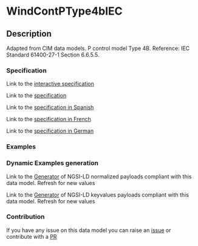 # WindContPType4bIEC

## Description 

Adapted from CIM data models. P control model Type 4B.  Reference: IEC Standard 61400-27-1 Section 6.6.5.5.
### Specification

Link to the [interactive specification](https://swagger.lab.fiware.org/?url=https://smart-data-models.github.io/dataModel.EnergyCIM/WindContPType4bIEC/swagger.yaml)

Link to the [specification](https://smart-data-models.github.io/dataModel.EnergyCIM/WindContPType4bIEC/doc/spec.md)

Link to the [specification in Spanish](https://smart-data-models.github.io/dataModel.EnergyCIM/WindContPType4bIEC/doc/spec_ES.md)

Link to the [specification in French](https://smart-data-models.github.io/dataModel.EnergyCIM/WindContPType4bIEC/doc/spec_FR.md)

Link to the [specification in German](https://smart-data-models.github.io/dataModel.EnergyCIM/WindContPType4bIEC/doc/spec_DE.md)
### Examples
### Dynamic Examples generation

Link to the [Generator](https://smartdatamodels.org/extra/ngsi-ld_generator_v0.92.php?schemaUrl=https://raw.githubusercontent.com/smart-data-models/dataModel.EnergyCIM/master/WindContPType4bIEC/schema.json&email=info@smartdatamodels.org) of NGSI-LD normalized payloads compliant with this data model. Refresh for new values

Link to the [Generator](https://smartdatamodels.org/extra/ngsi-ld_generator_keyvalues_v0.92.php?schemaUrl=https://raw.githubusercontent.com/smart-data-models/dataModel.EnergyCIM/master/WindContPType4bIEC/schema.json&email=info@smartdatamodels.org) of NGSI-LD keyvalues payloads compliant with this data model. Refresh for new values
### Contribution

 If you have any issue on this data model you can raise an [issue](https://github.com/smart-data-models/dataModel.EnergyCIM/issues)  or contribute with a [PR](https://github.com/smart-data-models/dataModel.EnergyCIM/pulls)
